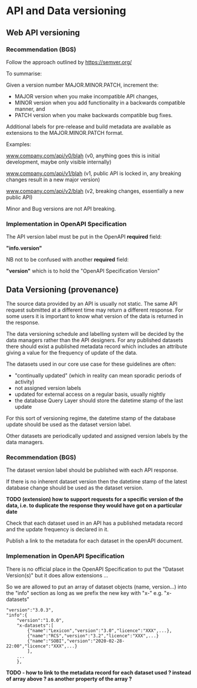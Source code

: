 # API and Data versioning


## Web API versioning

### Recommendation (BGS)

Follow the approach outlined by https://semver.org/

To summarise:

Given a version number MAJOR.MINOR.PATCH, increment the:

 * MAJOR version when you make incompatible API changes,
 * MINOR version when you add functionality in a backwards compatible manner, and
 * PATCH version when you make backwards compatible bug fixes.

Additional labels for pre-release and build metadata are available as extensions to the MAJOR.MINOR.PATCH format.


Examples:


www.company.com/api/v0/blah (v0, anything goes this is initial development, maybe only visible internally)

www.company.com/api/v1/blah (v1, public API is locked in, any breaking changes result in a new major version)

www.company.com/api/v2/blah (v2, breaking changes, essentially a new public API)

Minor and Bug versions are not API breaking.

### Implementation in OpenAPI Specification

The API version label must be put in the OpenAPI **required** field:

 **"info.version"** 

NB not to be confused with another  **required** field:

 **"version"** which is to hold the "OpenAPI Specification Version"


## Data Versioning (provenance)

The source data provided by an API is usually not static.  The same API request submitted at a different time may return a different response. 
For some users it is important to know what version of the data is returned in the response.

The data versioning schedule and labelling system will be decided by the data managers rather than the API designers.
For any published datasets there should exist a published metadata record which includes an attribute giving a value for the
frequency of update of the data. 

The datasets used in our core use case for these guidelines are often:
 * "continually updated" (which in reality can mean sporadic periods of activity)
 * not assigned version labels
 * updated for external access on a regular basis, usually nightly
 * the database Query Layer should store the datetime stamp of the last update
 
For this sort of versioning regime, the datetime stamp of the database update should be used as the dataset version label.

Other datasets are periodically updated and assigned version labels by the data managers. 

### Recommendation (BGS)

The dataset version label should be published with each API response.

If there is no inherent dataset version then the datetime stamp of the latest database change should be used as the dataset version.

**TODO (extension) how to support requests for a specific version of the data, i.e. to duplicate the response they would have got on a particular date**

Check that each dataset used in an API has a published metadata record and the update frequency is declared in it. 

Publish a link to the metadata for each dataset in the openAPI document.

### Implemenation in OpenAPI Specification

There is no official place in the OpenAPI Specification to put the "Dataset Version(s)" but it does allow extensions ...

So we are allowed to put an array of dataset objects (name, version...) into the "info" section as long as we prefix the new key with "x-" e.g. "x-datasets"

```...
"version":"3.0.3",
"info":{
    "version":"1.0.0",
    "x-datasets":[
        {"name":"Lexicon","version":"3.0","licence":"XXX",...},
        {"name":"RCS","version":"3.2","licence":"XXX",...}
        {"name":"SOBI","version":"2020-02-28-22:00","licence":"XXX",...}
        ],   
    ...
    },
```




**TODO - how to link to the metadata record for each dataset used ? instead of array above ? as another property of the array ?**
